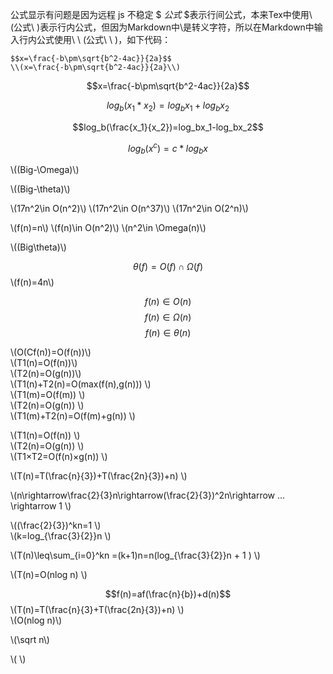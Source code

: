 <script type="text/javascript" src="http://cdn.mathjax.org/mathjax/latest/MathJax.js?config=default"></script>
公式显示有问题是因为远程 js  不稳定
$ $公式$ $表示行间公式，本来Tex中使用\ (公式\ )表示行内公式，但因为Markdown中\是转义字符，所以在Markdown中输入行内公式使用\ \ (公式\ \ )，如下代码：  

```
$$x=\frac{-b\pm\sqrt{b^2-4ac}}{2a}$$
\\(x=\frac{-b\pm\sqrt{b^2-4ac}}{2a}\\)
```

$$x=\frac{-b\pm\sqrt{b^2-4ac}}{2a}$$

$$log_b(x_1*x_2)=log_bx_1+log_bx_2$$

$$log_b(\frac{x_1}{x_2})=log_bx_1-log_bx_2$$

$$log_b(x^c)=c*log_bx$$

\\((Big-\Omega)\\)

\\((Big-\theta)\\)

\\(17n^2\in O(n^2)\\)
\\(17n^2\in O(n^37)\\)
\\(17n^2\in O(2^n)\\)

\\(f(n)=n\\)
\\(f(n)\in O(n^2)\\)
\\(n^2\in \Omega(n)\\)

\\((Big\theta)\\)


$$\theta(f)=O(f)\cap\Omega(f)$$
\\(f(n)=4n\\)

$$f(n)\in O(n)$$
$$f(n)\in \Omega(n)$$
$$f(n)\in \theta(n)$$


\\(O(Cf(n))=O(f(n))\\)  
\\(T1(n)=O(f(n))\\)  
\\(T2(n)=O(g(n))\\)  
\\(T1(n)+T2(n)=O(max(f(n),g(n))) \\)  
\\(T1(m)=O(f(m)) \\)  
\\(T2(n)=O(g(n)) \\)  
\\(T1(m)+T2(n)=O(f(m)+g(n)) \\)  

\\(T1(n)=O(f(n)) \\)  
\\(T2(n)=O(g(n)) \\)  
\\(T1×T2=O(f(n)×g(n)) \\)

\\(T(n)=T(\frac{n}{3})+T(\frac{2n}{3})+n) \\)

\\(n\rightarrow\frac{2}{3}n\rightarrow(\frac{2}{3})^2n\rightarrow ... \rightarrow 1 \\)

\\((\frac{2}{3})^kn=1 \\)  
\\(k=log_{\frac{3}{2}}n \\)  

\\(T(n)\leq\sum_{i=0}^kn =(k+1)n=n(log_{\frac{3}{2}}n + 1 ) \\)  


\\(T(n)=O(nlog n) \\)  

$$f(n)=af(\frac{n}{b})+d(n)$$
\\(T(n)=T(\frac{n}{3}+T(\frac{2n}{3})+n) \\)  
\\(O(nlog n)\\)  

\\(\sqrt n\\)

$$ $$
\\( \\)



